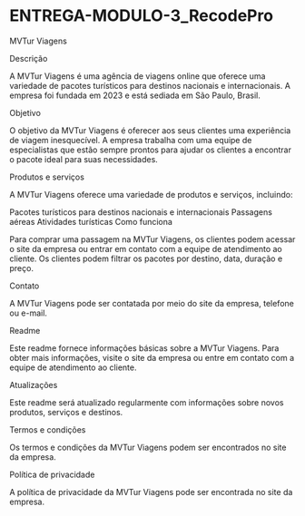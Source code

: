 # ENTREGA-MODULO-3_RecodePro

MVTur Viagens

Descrição

A MVTur Viagens é uma agência de viagens online que oferece uma variedade de pacotes turísticos para destinos nacionais e internacionais. A empresa foi fundada em 2023 e está sediada em São Paulo, Brasil.

Objetivo

O objetivo da MVTur Viagens é oferecer aos seus clientes uma experiência de viagem inesquecível. A empresa trabalha com uma equipe de especialistas que estão sempre prontos para ajudar os clientes a encontrar o pacote ideal para suas necessidades.

Produtos e serviços

A MVTur Viagens oferece uma variedade de produtos e serviços, incluindo:

Pacotes turísticos para destinos nacionais e internacionais
Passagens aéreas
Atividades turísticas
Como funciona

Para comprar uma passagem na MVTur Viagens, os clientes podem acessar o site da empresa ou entrar em contato com a equipe de atendimento ao cliente. Os clientes podem filtrar os pacotes por destino, data, duração e preço.

Contato

A MVTur Viagens pode ser contatada por meio do site da empresa, telefone ou e-mail.

Readme

Este readme fornece informações básicas sobre a MVTur Viagens. Para obter mais informações, visite o site da empresa ou entre em contato com a equipe de atendimento ao cliente.

Atualizações

Este readme será atualizado regularmente com informações sobre novos produtos, serviços e destinos.

Termos e condições

Os termos e condições da MVTur Viagens podem ser encontrados no site da empresa.

Política de privacidade

A política de privacidade da MVTur Viagens pode ser encontrada no site da empresa.
